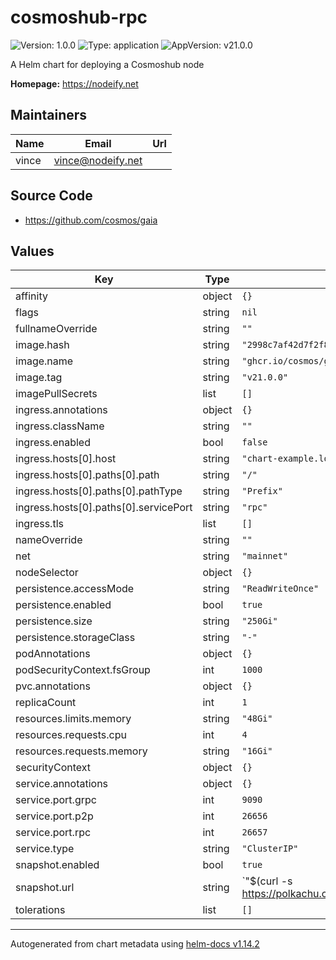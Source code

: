 # cosmoshub-rpc

![Version: 1.0.0](https://img.shields.io/badge/Version-1.0.0-informational?style=flat-square) ![Type: application](https://img.shields.io/badge/Type-application-informational?style=flat-square) ![AppVersion: v21.0.0](https://img.shields.io/badge/AppVersion-v21.0.0-informational?style=flat-square)

A Helm chart for deploying a Cosmoshub node

**Homepage:** <https://nodeify.net>

## Maintainers

| Name | Email | Url |
| ---- | ------ | --- |
| vince | <vince@nodeify.net> |  |

## Source Code

* <https://github.com/cosmos/gaia>

## Values

| Key | Type | Default | Description |
|-----|------|---------|-------------|
| affinity | object | `{}` |  |
| flags | string | `nil` |  |
| fullnameOverride | string | `""` |  |
| image.hash | string | `"2998c7af42d7f2f86c0d78cc6b9ffc13d36fb64de8129c5bc6cddec0eaebb889"` |  |
| image.name | string | `"ghcr.io/cosmos/gaia"` |  |
| image.tag | string | `"v21.0.0"` |  |
| imagePullSecrets | list | `[]` |  |
| ingress.annotations | object | `{}` |  |
| ingress.className | string | `""` |  |
| ingress.enabled | bool | `false` |  |
| ingress.hosts[0].host | string | `"chart-example.local"` |  |
| ingress.hosts[0].paths[0].path | string | `"/"` |  |
| ingress.hosts[0].paths[0].pathType | string | `"Prefix"` |  |
| ingress.hosts[0].paths[0].servicePort | string | `"rpc"` |  |
| ingress.tls | list | `[]` |  |
| nameOverride | string | `""` |  |
| net | string | `"mainnet"` |  |
| nodeSelector | object | `{}` |  |
| persistence.accessMode | string | `"ReadWriteOnce"` |  |
| persistence.enabled | bool | `true` |  |
| persistence.size | string | `"250Gi"` |  |
| persistence.storageClass | string | `"-"` |  |
| podAnnotations | object | `{}` |  |
| podSecurityContext.fsGroup | int | `1000` |  |
| pvc.annotations | object | `{}` |  |
| replicaCount | int | `1` |  |
| resources.limits.memory | string | `"48Gi"` |  |
| resources.requests.cpu | int | `4` |  |
| resources.requests.memory | string | `"16Gi"` |  |
| securityContext | object | `{}` |  |
| service.annotations | object | `{}` |  |
| service.port.grpc | int | `9090` |  |
| service.port.p2p | int | `26656` |  |
| service.port.rpc | int | `26657` |  |
| service.type | string | `"ClusterIP"` |  |
| snapshot.enabled | bool | `true` |  |
| snapshot.url | string | `"$(curl -s https://polkachu.com/api/v2/chain_snapshots/cosmos/mainnet | jq -r .snapshot.url)"` |  |
| tolerations | list | `[]` |  |

----------------------------------------------
Autogenerated from chart metadata using [helm-docs v1.14.2](https://github.com/norwoodj/helm-docs/releases/v1.14.2)
